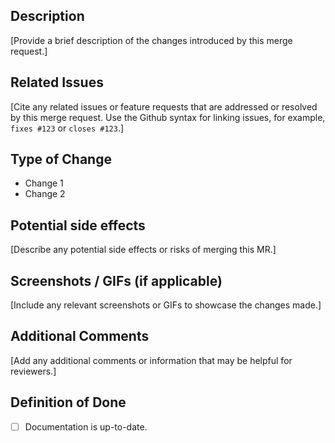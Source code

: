## Description

[Provide a brief description of the changes introduced by this merge request.]

## Related Issues

[Cite any related issues or feature requests that are addressed or resolved by this merge request. Use the Github syntax for linking issues, for example, `fixes #123` or `closes #123`.]

## Type of Change

- Change 1
- Change 2

## Potential side effects

[Describe any potential side effects or risks of merging this MR.]

## Screenshots / GIFs (if applicable)

[Include any relevant screenshots or GIFs to showcase the changes made.]

## Additional Comments

[Add any additional comments or information that may be helpful for reviewers.]

## Definition of Done
- [ ] Documentation is up-to-date.

